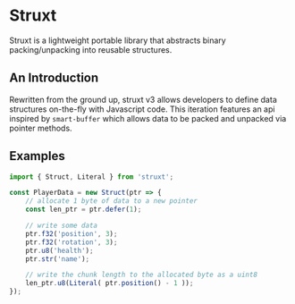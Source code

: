# Struxt
Struxt is a lightweight portable library that abstracts binary packing/unpacking into reusable structures.

## An Introduction
Rewritten from the ground up, struxt v3 allows developers to define data structures on-the-fly with Javascript code. This iteration features an api inspired by `smart-buffer` which allows data to be packed and unpacked via pointer methods.

## Examples
```js
import { Struct, Literal } from 'struxt';

const PlayerData = new Struct(ptr => {
	// allocate 1 byte of data to a new pointer
	const len_ptr = ptr.defer(1);

	// write some data
	ptr.f32('position', 3);
	ptr.f32('rotation', 3);
	ptr.u8('health');
	ptr.str('name');

	// write the chunk length to the allocated byte as a uint8
	len_ptr.u8(Literal( ptr.position() - 1 ));
});
```